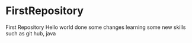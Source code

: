 # FirstRepository
First Repository
Hello world
done some changes
learning some new skills such as git hub, java

